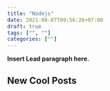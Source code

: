 ```yaml
---
title: "Nodejs"
date: 2021-08-07T09:56:26+07:00
draft: true
tags: ["", ""]
categories: [""]
---
```



**Insert Lead paragraph here.**

## New Cool Posts


